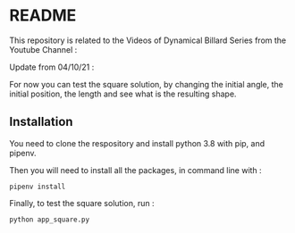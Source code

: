 # README

This repository is related to the Videos of Dynamical Billard Series from the Youtube Channel : 

[Mathematical Coincidence]: https://www.youtube.com/channel/UCH7SiBBxCSg03TwGeo5BTjw

Update from 04/10/21 :

For now you can test the square solution, by changing the initial angle, the initial position, the length and see what is the resulting shape.

## Installation

You need to clone the respository and install python 3.8 with pip, and pipenv.

Then you will need to install all the packages, in command line with :

```pipenv install```

Finally, to test the square solution, run :

``python app_square.py``